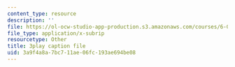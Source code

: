 ```yaml
---
content_type: resource
description: ''
file: https://ol-ocw-studio-app-production.s3.amazonaws.com/courses/6-004-computation-structures-spring-2017/3a9f4a8a7bc711ae06fc193ae694be08_RFu2N_6lkmw.srt
file_type: application/x-subrip
resourcetype: Other
title: 3play caption file
uid: 3a9f4a8a-7bc7-11ae-06fc-193ae694be08
---
```

